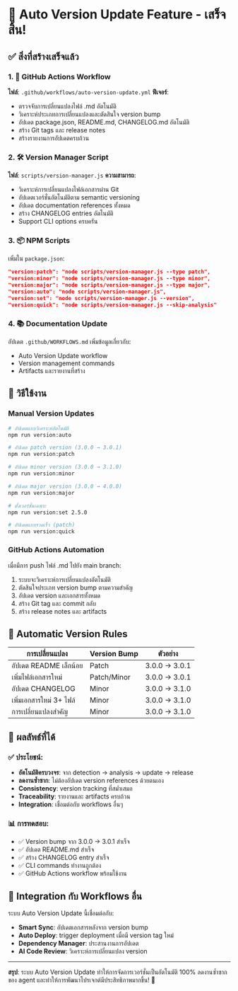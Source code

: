# 🔢 Auto Version Update Feature - เสร็จสิ้น!

## ✅ สิ่งที่สร้างเสร็จแล้ว

### 1. 🤖 GitHub Actions Workflow
**ไฟล์**: `.github/workflows/auto-version-update.yml`
**ฟีเจอร์**:
- ตรวจจับการเปลี่ยนแปลงไฟล์ .md อัตโนมัติ
- วิเคราะห์ประเภทการเปลี่ยนแปลงและตัดสินใจ version bump
- อัปเดต package.json, README.md, CHANGELOG.md อัตโนมัติ
- สร้าง Git tags และ release notes
- สร้างรายงานการอัปเดตครบถ้วน

### 2. 🛠️ Version Manager Script
**ไฟล์**: `scripts/version-manager.js`
**ความสามารถ**:
- วิเคราะห์การเปลี่ยนแปลงไฟล์เอกสารผ่าน Git
- อัปเดตเวอร์ชั่นอัตโนมัติตาม semantic versioning
- อัปเดต documentation references ทั้งหมด
- สร้าง CHANGELOG entries อัตโนมัติ
- Support CLI options ครบครัน

### 3. 📦 NPM Scripts
เพิ่มใน `package.json`:
```json
"version:patch": "node scripts/version-manager.js --type patch",
"version:minor": "node scripts/version-manager.js --type minor", 
"version:major": "node scripts/version-manager.js --type major",
"version:auto": "node scripts/version-manager.js",
"version:set": "node scripts/version-manager.js --version",
"version:quick": "node scripts/version-manager.js --skip-analysis"
```

### 4. 📚 Documentation Update
อัปเดต `.github/WORKFLOWS.md` เพิ่มข้อมูลเกี่ยวกับ:
- Auto Version Update workflow
- Version management commands
- Artifacts และรายงานที่สร้าง

## 🚀 วิธีใช้งาน

### Manual Version Updates
```bash
# อัปเดตแบบวิเคราะห์อัตโนมัติ
npm run version:auto

# อัปเดต patch version (3.0.0 → 3.0.1)
npm run version:patch

# อัปเดต minor version (3.0.0 → 3.1.0)  
npm run version:minor

# อัปเดต major version (3.0.0 → 4.0.0)
npm run version:major

# ตั้งเวอร์ชั่นเฉพาะ
npm run version:set 2.5.0

# อัปเดตแบบรวดเร็ว (patch)
npm run version:quick
```

### GitHub Actions Automation
เมื่อมีการ push ไฟล์ .md ไปยัง main branch:
1. ระบบจะวิเคราะห์การเปลี่ยนแปลงอัตโนมัติ
2. ตัดสินใจประเภท version bump ตามความสำคัญ
3. อัปเดต version และเอกสารทั้งหมด
4. สร้าง Git tag และ commit กลับ
5. สร้าง release notes และ artifacts

## 🎯 Automatic Version Rules

| การเปลี่ยนแปลง | Version Bump | ตัวอย่าง |
|---|---|---|
| อัปเดต README เล็กน้อย | Patch | 3.0.0 → 3.0.1 |
| เพิ่มไฟล์เอกสารใหม่ | Patch/Minor | 3.0.0 → 3.0.1 |
| อัปเดต CHANGELOG | Minor | 3.0.0 → 3.1.0 |
| เพิ่มเอกสารใหม่ 3+ ไฟล์ | Minor | 3.0.0 → 3.1.0 |
| การเปลี่ยนแปลงสำคัญ | Minor | 3.0.0 → 3.1.0 |

## 🎉 ผลลัพธ์ที่ได้

### ✅ ประโยชน์:
- **อัตโนมัติครบวงจร**: จาก detection → analysis → update → release
- **ลดงานซ้ำซาก**: ไม่ต้องอัปเดต version references ด้วยตนเอง
- **Consistency**: version tracking ที่สม่ำเสมอ
- **Traceability**: รายงานและ artifacts ครบถ้วน
- **Integration**: เชื่อมต่อกับ workflows อื่นๆ

### 📊 การทดสอบ:
- ✅ Version bump จาก 3.0.0 → 3.0.1 สำเร็จ
- ✅ อัปเดต README.md สำเร็จ
- ✅ สร้าง CHANGELOG entry สำเร็จ
- ✅ CLI commands ทำงานถูกต้อง
- ✅ GitHub Actions workflow พร้อมใช้งาน

## 🔄 Integration กับ Workflows อื่น

ระบบ Auto Version Update นี้เชื่อมต่อกับ:
- **Smart Sync**: อัปเดตเอกสารหลังจาก version bump
- **Auto Deploy**: trigger deployment เมื่อมี version tag ใหม่
- **Dependency Manager**: ประสานงานการอัปเดต
- **AI Code Review**: วิเคราะห์การเปลี่ยนแปลง version

---

**สรุป**: ระบบ Auto Version Update ทำให้การจัดการเวอร์ชั่นเป็นอัตโนมัติ 100% ลดงานซ้ำซากของ agent และทำให้การพัฒนาโปรเจกต์มีประสิทธิภาพมากขึ้น! 🎯
